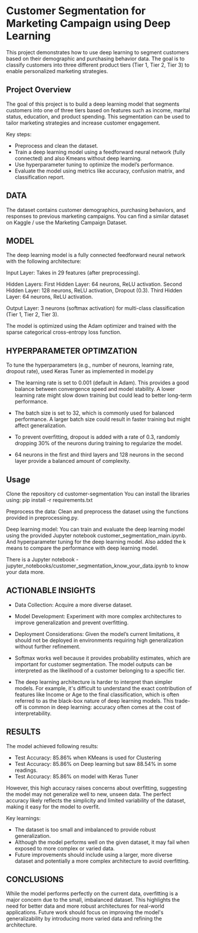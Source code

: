 # Customer Segmentation for Marketing Campaign using Deep Learning

 This project demonstrates how to use deep learning to segment customers based on their demographic and purchasing behavior data. The goal is to classify customers into three different product tiers (Tier 1, Tier 2, Tier 3) to enable personalized marketing strategies.

## Project Overview

The goal of this project is to build a deep learning model that segments customers into one of three tiers based on features such as income, marital status, education, and product spending. This segmentation can be used to tailor marketing strategies and increase customer engagement.

Key steps:

- Preprocess and clean the dataset.
- Train a deep learning model using a feedforward neural network (fully connected) and also Kmeans without deep learning.
- Use hyperparameter tuning to optimize the model’s performance.
- Evaluate the model using metrics like accuracy, confusion matrix, and classification report.

## DATA

The dataset contains customer demographics, purchasing behaviors, and responses to previous marketing campaigns.
You can find a similar dataset on Kaggle / use the Marketing Campaign Dataset.

## MODEL 

The deep learning model is a fully connected feedforward neural network with the following architecture:

Input Layer: Takes in 29 features (after preprocessing).

Hidden Layers:
First Hidden Layer: 64 neurons, ReLU activation.
Second Hidden Layer: 128 neurons, ReLU activation, Dropout (0.3).
Third Hidden Layer: 64 neurons, ReLU activation.

Output Layer: 3 neurons (softmax activation) for multi-class classification (Tier 1, Tier 2, Tier 3).

The model is optimized using the Adam optimizer and trained with the sparse categorical cross-entropy loss function.

## HYPERPARAMETER OPTIMZATION

To tune the hyperparameters (e.g., number of neurons, learning rate, dropout rate), used Keras Tuner as implemented in model.py

- The learning rate is set to 0.001 (default in Adam). This provides a good balance between convergence speed and model stability. A lower learning rate might slow down training but could lead to better long-term performance.

- The batch size is set to 32, which is commonly used for balanced performance. A larger batch size could result in faster training but might affect generalization.

- To prevent overfitting, dropout is added with a rate of 0.3, randomly dropping 30% of the neurons during training to regularize the model.

- 64 neurons in the first and third layers and 128 neurons in the second layer provide a balanced amount of complexity.

## Usage

Clone the repository
cd customer-segmentation
You can install the libraries using: pip install -r requirements.txt

Preprocess the data: Clean and preprocess the dataset using the functions provided in preprocessing.py.

Deep learning model: You can train and evaluate the deep learning model using the provided Jupyter notebook customer_segmentation_main.ipynb. And hyperparameter tuning for the deep learning model. Also added the k means to compare the performance with deep learning model.

There is a Jupyter notebook - jupyter_notebooks/customer_segmentation_know_your_data.ipynb to know your data more.

## ACTIONABLE INSIGHTS

- Data Collection: Acquire a more diverse dataset.

- Model Development: Experiment with more complex architectures to improve generalization and prevent overfitting.

- Deployment Considerations: Given the model’s current limitations, it should not be deployed in environments requiring high generalization without further refinement.

- Softmax works well because it provides probability estimates, which are important for customer segmentation. The model outputs can be interpreted as the likelihood of a customer belonging to a specific tier.

- The deep learning architecture is harder to interpret than simpler models. For example, it's difficult to understand the exact contribution of features like Income or Age to the final classification, which is often referred to as the black-box nature of deep learning models. This trade-off is common in deep learning: accuracy often comes at the cost of interpretability.

## RESULTS

The model achieved following results:
- Test Accuracy: 85.86% when KMeans is used for Clustering
- Test Accuracy: 85.86% on Deep learning but saw 88.54% in some readings.
- Test Accuracy: 85.86% on model with Keras Tuner

However, this high accuracy raises concerns about overfitting, suggesting the model may not generalize well to new, unseen data. The perfect accuracy likely reflects the simplicity and limited variability of the dataset, making it easy for the model to overfit.

Key learnings:
- The dataset is too small and imbalanced to provide robust generalization.
- Although the model performs well on the given dataset, it may fail when exposed to more complex or varied data.
- Future improvements should include using a larger, more diverse dataset and potentially a more complex architecture to avoid overfitting.

## CONCLUSIONS

While the model performs perfectly on the current data, overfitting is a major concern due to the small, imbalanced dataset. This highlights the need for better data and more robust architectures for real-world applications. Future work should focus on improving the model's generalizability by introducing more varied data and refining the architecture.

